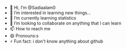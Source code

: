 - 👋 Hi, I’m @Sadiaalam0
- 👀 I’m interested in learning new things...
- 🌱 I’m currently learning statistics 
- 💞️ I’m looking to collaborate on anything that I can learn
- 📫 How to reach me 
- 😄 Pronouns:s
- ⚡ Fun fact: i don't know anything about github
<!---
Sadiaalam0/Sadiaalam0 is a ✨ special ✨ repository because its `README.md` (this file) appears on your GitHub profile.
You can click the Preview link to take a look at your changes.
--->
